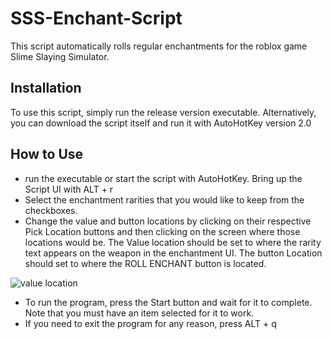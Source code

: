 # SSS-Enchant-Script

This script automatically rolls regular enchantments for the roblox game Slime Slaying Simulator.


## Installation

To use this script, simply run the release version executable.  Alternatively, you can download the script itself and run it with AutoHotKey version 2.0
## How to Use

- run the executable or start the script with AutoHotKey. Bring up the Script UI with ALT + r
- Select the enchantment rarities that you would like to keep from the checkboxes.
- Change the value and button locations by clicking on their respective Pick Location buttons and then clicking on the screen where those locations would be.  The Value location should be set to where the rarity text appears on the weapon in the enchantment UI.  The button Location should set to where the ROLL ENCHANT button is located.

![value location](https://imgur.com/a/EkkdGru)


- To run the program, press the Start button and wait for it to complete.  Note that you must have an item selected for it to work.  
- If you need to exit the program for any reason, press ALT + q